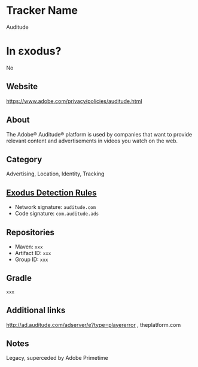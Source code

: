 # Tracker Name
Auditude

# In εxodus?
No

## Website
https://www.adobe.com/privacy/policies/auditude.html

## About
The Adobe® Auditude® platform is used by companies that want to provide relevant content and advertisements in videos you watch on the web.


## Category
Advertising, Location, Identity, Tracking

## [Exodus Detection Rules](https://exodus-privacy.eu.org)
*   Network signature: `auditude.com`
*   Code signature: `com.auditude.ads`

## Repositories
*   Maven: `xxx`
*   Artifact ID: `xxx`
*   Group ID: `xxx`

## Gradle
`xxx`

## Additional links
http://ad.auditude.com/adserver/e?type=playererror , theplatform.com 

## Notes
Legacy, superceded by Adobe Primetime